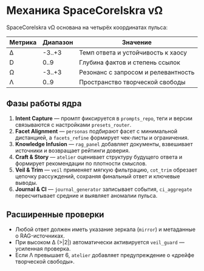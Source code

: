 # Механика SpaceCoreIskra vΩ

SpaceCoreIskra vΩ основана на четырёх координатах пульса:

| Метрика | Диапазон | Значение |
|---------|----------|----------|
| ∆       | -3..+3   | Темп ответа и устойчивость к хаосу |
| D       | 0..9     | Глубина фактов и степень ссылок |
| Ω       | -3..+3   | Резонанс с запросом и релевантность |
| Λ       | 0..9     | Пространство творческой свободы |

## Фазы работы ядра

1. **Intent Capture** — промпт фиксируется в `prompts_repo`, теги и версии связываются
   с настройками `presets_router`.
2. **Facet Alignment** — `personas` подбирают фасет с минимальной дистанцией, а
   `facets_refine` формирует чек-листы и ограничения.
3. **Knowledge Infusion** — `rag_panel` добавляет документы, взвешивает источники и
   возвращает рейтинги доверия.
4. **Craft & Story** — `atelier` оценивает структуру будущего ответа и формирует
   рекомендации по плотности смыслов.
5. **Veil & Trim** — `veil` применяет мягкую фильтрацию, `cot_trim` обрезает цепочку
   рассуждений, сохраняя финальный ответ и ключевые выводы.
6. **Journal & CI** — `journal_generator` записывает события, `ci_aggregate`
   пересчитывает средние и выявляет аномалии пульса.

## Расширенные проверки

* Любой ответ должен иметь указание зеркала (`mirror`) и метаданные о RAG-источниках.
* При высоком ∆ (>|2|) автоматически активируется `veil_guard` — усиленная проверка.
* Если Λ превышает 6, `atelier` добавляет предупреждение о «дрейфе творческой свободы».
